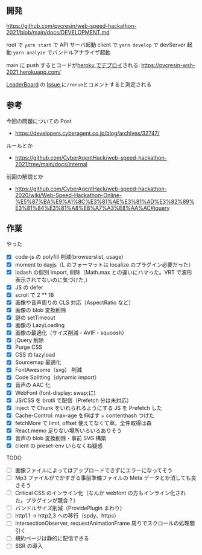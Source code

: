## 開発

https://github.com/pvcresin/web-speed-hackathon-2021/blob/main/docs/DEVELOPMENT.md

root で `yarn start` で API サーバ起動
client で `yarn develop` で devServer 起動
`yarn analyze` でバンドルアナライザ起動

main に push するとコードが[heroku でデプロイ](https://dashboard.heroku.com/apps/pvcresin-wsh-2021/activity)される: https://pvcresin-wsh-2021.herokuapp.com/

[LeaderBoard](https://github.com/CyberAgentHack/web-speed-hackathon-2021-leaderboard) の [Issue ](https://github.com/CyberAgentHack/web-speed-hackathon-2021-leaderboard/issues/21)に`/rerun`とコメントすると測定される

## 参考

今回の問題についての Post

- https://developers.cyberagent.co.jp/blog/archives/32747/

ルールとか

- https://github.com/CyberAgentHack/web-speed-hackathon-2021/tree/main/docs/internal

前回の解説とか

- https://github.com/CyberAgentHack/web-speed-hackathon-2020/wiki/Web-Speed-Hackathon-Online-%E5%87%BA%E9%A1%8C%E3%81%AE%E3%81%AD%E3%82%89%E3%81%84%E3%81%A8%E8%A7%A3%E8%AA%AC#jquery

## 作業

やった

- [x] code-js の polyfill 削減(browserslist, usage)
- [x] moment to dayjs（L のフォーマットは localize のプラグイン必要だった）
- [x] lodash の個別 import, 削除（Math.max との違いにハマった。VRT で波形表示されてないのに気づけた,）
- [x] JS の defer
- [x] scroll で 2 \*\* 18
- [x] 画像や音声周りの CLS 対応（AspectRatio など）
- [x] 画像の blob 変換削除
- [x] 謎の setTimeout
- [x] 画像の LazyLoading
- [x] 画像の最適化（サイズ削減・AVIF・squoosh）
- [x] jQuery 削除
- [x] Purge CSS
- [x] CSS の lazyload
- [x] Sourcemap 最適化
- [x] FontAwesome（svg） 削減
- [x] Code Splitting（dynamic import）
- [x] 音声の AAC 化
- [x] WebFont (font-display: swap;に)
- [x] JS/CSS を brotli で配信（Prefetch 分は未対応）
- [x] Inject で Chunk をいれられるようにする JS を Prefetch した
- [x] Cache-Control: max-age を伸ばす + contenthash つけた
- [x] fetchMore で limit, offset 使えてなくて草。全件取得は森
- [x] React.memo 足りない場所いろいろありそう
- [x] 音声の blob 変換削除・事前 SVG 構築
- [x] client の preset-env いらなくね疑惑

TODO

- [ ] 画像ファイルによってはアップロードできずにエラーになってそう
- [ ] Mp3 ファイルがでかすぎる事前準備ファイルの Meta データとか消しても良さそう
- [ ] Critical CSS のインライン化（なんか webfont の方もインライン化された。プラグインが競合？）
- [ ] バンドルサイズ削減（ProvidePlugin まわり）
- [ ] http1.1 -> http2,3 への移行（spdy、https）
- [ ] IntersectionObserver, requestAnimationFrame 周りでスクロールの処理間引く
- [ ] 規約ページは静的に配信できる
- [ ] SSR の導入
